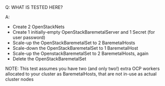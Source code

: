 Q: WHAT IS TESTED HERE?

A: 

- Create 2 OpenStackNets 
- Create 1 initially-empty OpenStackBaremetalServer and 1 Secret (for user password)
- Scale-up the OpenStackBaremetalSet to 2 BaremetalHosts
- Scale-down the OpenStackBaremetalSet to 1 BaremetalHost
- Scale-up the OpenstackBaremetalSet to 2 BaremetalHosts, again
- Delete the OpenStackBaremetalSet

NOTE: This test assumes you have two (and only two!) extra OCP workers allocated to your cluster as 
      BaremetalHosts, that are not in-use as actual cluster nodes
